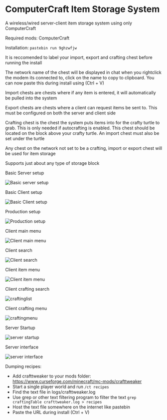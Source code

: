 # ComputerCraft Item Storage System
 A wireless/wired server-client item storage system using only ComputerCraft

 Required mods: ComputerCraft

 Installation:
  `pastebin run 9ghzwfjw`
 
  It is reccomended to label your import, export and crafting chest before running the install
 
 The network name of the chest will be displayed in chat when you rightclick the modem its connected to, click on the name to copy to clipboard. You can now paste this during install using (Ctrl + V)
 
  Import chests are chests where if any item is entered, it will automatically be pulled into the system
  
  Export chests are chests where a client can request items be sent to. This must be configured on both the server and client side
 
  Crafting chest is the chest the system puts items into for the crafty turtle to grab. This is only needed if autocrafting is enabled. This chest should be located on the block above your crafty turtle. An import chest must also be set under the turtle
  
  Any chest on the network not set to be a crafting, import or export chest will be used for item storage
 
 Supports just about any type of storage block

Basic Server setup

![Basic server setup](https://user-images.githubusercontent.com/7072789/163578699-88fae8f4-cc99-4a9c-a802-a3b1547a5215.png)

Basic Client setup

![Basic Client setup](https://user-images.githubusercontent.com/7072789/163578734-a6088531-5736-46bd-b54a-7070c89872ac.png)

Production setup

![Production setup](https://user-images.githubusercontent.com/7072789/163578859-f478dd1f-b95c-45ff-8126-7a688373bc47.png)

Client main menu

![Client main menu](https://user-images.githubusercontent.com/7072789/169100557-be2069fc-7148-4c4b-8881-e661e7f87516.png)

Client search

![Client search](https://user-images.githubusercontent.com/7072789/169100641-91e9e3dc-2774-4622-99be-3ec9ed3acb04.png)


Client item menu

![Client item menu](https://user-images.githubusercontent.com/7072789/169100658-a97d762b-f7dd-4930-857b-2e951a8ffc20.png)


Client crafting search

![craftinglist](https://user-images.githubusercontent.com/7072789/169099908-1498e88b-c062-485d-9121-2df91752a363.png)

Client crafting menu

![craftingmenu](https://user-images.githubusercontent.com/7072789/169099960-7d4ec2a1-6251-4ecf-90d2-8ea3239763a1.png)

Server Startup

![server startup](https://user-images.githubusercontent.com/7072789/169101034-f1c15ce4-d1f1-4794-9d49-67d5d6f81cdf.png)


Server interface

![server interface](https://user-images.githubusercontent.com/7072789/169101058-5fdf8f29-a8a7-4706-bd63-d95453363df6.png)

Dumping recipes:
- Add crafttweaker to your mods folder: https://www.curseforge.com/minecraft/mc-mods/crafttweaker
- Start a single player world and run `/ct recipes`
- Find the text file in logs/crafttweaker.log
- Use grep or other text filtering program to filter the text `grep craftingTable crafttweaker.log > recipes`
- Host the text file somewhere on the internet like pastebin
- Paste the URL during install (Ctrl + V)
